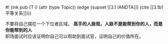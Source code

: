 #! (ink pub (T i) (attr (type Topic)) (edge (supset [[3.1 IANDTA]]) (cite [[3.1b1 平等关系]])))

不要将自己摆在一个下位者区域。
**高手的人脉观，人脉不是能帮到你的人，而是你能帮到的人**  
职场面试时应该证明你自己可以帮助到面试官，证明自己的价值所在​。
